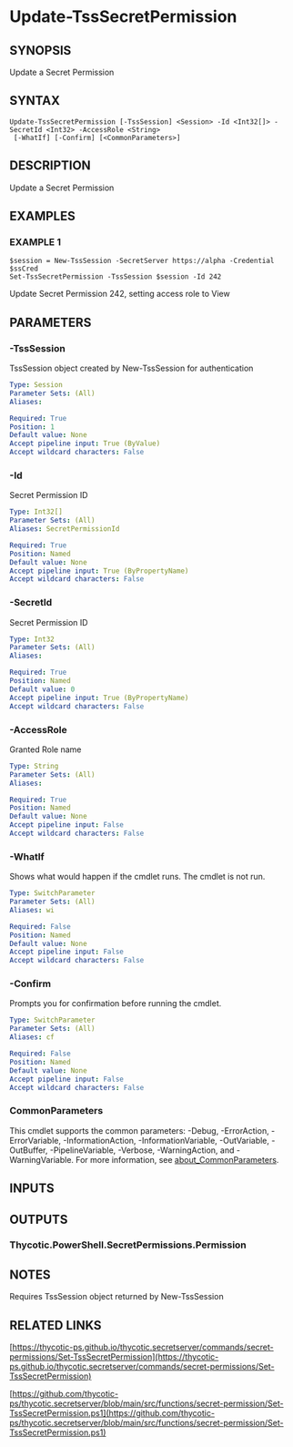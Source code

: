 # Update-TssSecretPermission

## SYNOPSIS
Update a Secret Permission

## SYNTAX

```
Update-TssSecretPermission [-TssSession] <Session> -Id <Int32[]> -SecretId <Int32> -AccessRole <String>
 [-WhatIf] [-Confirm] [<CommonParameters>]
```

## DESCRIPTION
Update a Secret Permission

## EXAMPLES

### EXAMPLE 1
```
$session = New-TssSession -SecretServer https://alpha -Credential $ssCred
Set-TssSecretPermission -TssSession $session -Id 242
```

Update Secret Permission 242, setting access role to View

## PARAMETERS

### -TssSession
TssSession object created by New-TssSession for authentication

```yaml
Type: Session
Parameter Sets: (All)
Aliases:

Required: True
Position: 1
Default value: None
Accept pipeline input: True (ByValue)
Accept wildcard characters: False
```

### -Id
Secret Permission ID

```yaml
Type: Int32[]
Parameter Sets: (All)
Aliases: SecretPermissionId

Required: True
Position: Named
Default value: None
Accept pipeline input: True (ByPropertyName)
Accept wildcard characters: False
```

### -SecretId
Secret Permission ID

```yaml
Type: Int32
Parameter Sets: (All)
Aliases:

Required: True
Position: Named
Default value: 0
Accept pipeline input: True (ByPropertyName)
Accept wildcard characters: False
```

### -AccessRole
Granted Role name

```yaml
Type: String
Parameter Sets: (All)
Aliases:

Required: True
Position: Named
Default value: None
Accept pipeline input: False
Accept wildcard characters: False
```

### -WhatIf
Shows what would happen if the cmdlet runs.
The cmdlet is not run.

```yaml
Type: SwitchParameter
Parameter Sets: (All)
Aliases: wi

Required: False
Position: Named
Default value: None
Accept pipeline input: False
Accept wildcard characters: False
```

### -Confirm
Prompts you for confirmation before running the cmdlet.

```yaml
Type: SwitchParameter
Parameter Sets: (All)
Aliases: cf

Required: False
Position: Named
Default value: None
Accept pipeline input: False
Accept wildcard characters: False
```

### CommonParameters
This cmdlet supports the common parameters: -Debug, -ErrorAction, -ErrorVariable, -InformationAction, -InformationVariable, -OutVariable, -OutBuffer, -PipelineVariable, -Verbose, -WarningAction, and -WarningVariable. For more information, see [about_CommonParameters](http://go.microsoft.com/fwlink/?LinkID=113216).

## INPUTS

## OUTPUTS

### Thycotic.PowerShell.SecretPermissions.Permission
## NOTES
Requires TssSession object returned by New-TssSession

## RELATED LINKS

[https://thycotic-ps.github.io/thycotic.secretserver/commands/secret-permissions/Set-TssSecretPermission](https://thycotic-ps.github.io/thycotic.secretserver/commands/secret-permissions/Set-TssSecretPermission)

[https://github.com/thycotic-ps/thycotic.secretserver/blob/main/src/functions/secret-permission/Set-TssSecretPermission.ps1](https://github.com/thycotic-ps/thycotic.secretserver/blob/main/src/functions/secret-permission/Set-TssSecretPermission.ps1)

